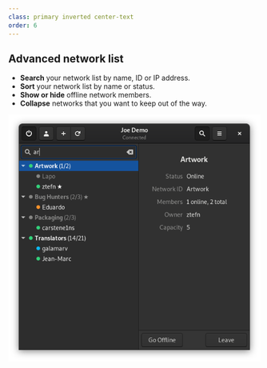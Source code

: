 ```yaml
---
class: primary inverted center-text
order: 6
---
```

<div class="row">
  <div class="col">
    <h2>Advanced network list</h2>
    <ul>
      <li><b>Search</b> your network list by name, ID or IP address.</li>
      <li><b>Sort</b> your network list by name or status.</li>
      <li><b>Show or hide</b> offline network members.</li>
      <li><b>Collapse</b> networks that you want to keep out of the way.</li>
    </ul>
  </div>
  <div class="col image" style="flex: min-content;"><img src="/resources/main-window-search.png" srcset="/resources/main-window-search-2x.png 2x" alt="Main Window Search" /></div>
</div>
